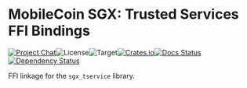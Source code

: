 # MobileCoin SGX: Trusted Services FFI Bindings

[![Project Chat][chat-image]][chat-link]<!--
-->![License][license-image]<!--
-->![Target][target-image]<!--
-->[![Crates.io][crate-image]][crate-link]<!--
-->[![Docs Status][docs-image]][docs-link]<!--
-->[![Dependency Status][deps-image]][deps-link]

FFI linkage for the `sgx_tservice` library.

[chat-image]: https://img.shields.io/discord/844353360348971068?style=flat-square
[chat-link]: https://mobilecoin.chat
[license-image]: https://img.shields.io/crates/l/mc-sgx-tservice-sys?style=flat-square
[target-image]: https://img.shields.io/badge/target-sgx-red?style=flat-square
[crate-image]: https://img.shields.io/crates/v/mc-sgx-tservice-sys.svg?style=flat-square
[crate-link]: https://crates.io/crates/mc-sgx-tservice-sys
[docs-image]: https://img.shields.io/docsrs/mc-sgx-tservice-sys?style=flat-square
[docs-link]: https://docs.rs/crate/mc-sgx-tservice-sys
[deps-image]: https://deps.rs/crate/mc-sgx-tservice-sys/0.4.0/status.svg?style=flat-square
[deps-link]: https://deps.rs/crate/mc-sgx-tservice-sys/0.4.0
